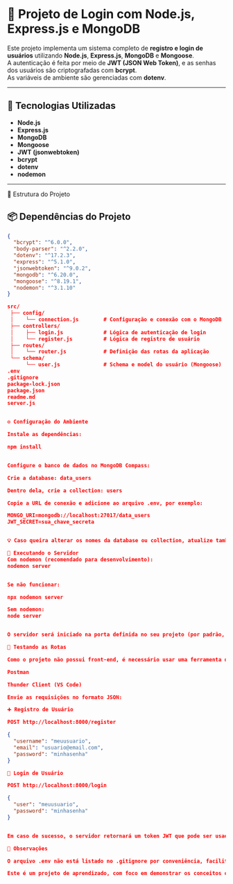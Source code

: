 # 🔐 Projeto de Login com Node.js, Express.js e MongoDB

Este projeto implementa um sistema completo de **registro e login de usuários** utilizando **Node.js**, **Express.js**, **MongoDB** e **Mongoose**.  
A autenticação é feita por meio de **JWT (JSON Web Token)**, e as senhas dos usuários são criptografadas com **bcrypt**.  
As variáveis de ambiente são gerenciadas com **dotenv**.

---

## 🧠 Tecnologias Utilizadas

- **Node.js**
- **Express.js**
- **MongoDB**
- **Mongoose**
- **JWT (jsonwebtoken)**
- **bcrypt**
- **dotenv**
- **nodemon**

---

🧩 Estrutura do Projeto

## 📦 Dependências do Projeto

```json
{
  "bcrypt": "^6.0.0",
  "body-parser": "^2.2.0",
  "dotenv": "^17.2.3",
  "express": "^5.1.0",
  "jsonwebtoken": "^9.0.2",
  "mongodb": "^6.20.0",
  "mongoose": "^8.19.1",
  "nodemon": "^3.1.10"
}

src/
 ├── config/
 │    └── connection.js        # Configuração e conexão com o MongoDB
 ├── controllers/
 │    ├── login.js             # Lógica de autenticação de login
 │    └── register.js          # Lógica de registro de usuário
 ├── routes/
 │    └── router.js            # Definição das rotas da aplicação
 └── schema/
      └── user.js              # Schema e model do usuário (Mongoose)
.env
.gitignore
package-lock.json
package.json
readme.md
server.js


⚙️ Configuração do Ambiente

Instale as dependências:

npm install


Configure o banco de dados no MongoDB Compass:

Crie a database: data_users

Dentro dela, crie a collection: users

Copie a URL de conexão e adicione ao arquivo .env, por exemplo:

MONGO_URI=mongodb://localhost:27017/data_users
JWT_SECRET=sua_chave_secreta


💡 Caso queira alterar os nomes da database ou collection, atualize também no schema e na configuração de conexão.

🚀 Executando o Servidor
Com nodemon (recomendado para desenvolvimento):
nodemon server


Se não funcionar:

npx nodemon server

Sem nodemon:
node server


O servidor será iniciado na porta definida no seu projeto (por padrão, 8000).

🧪 Testando as Rotas

Como o projeto não possui front-end, é necessário usar uma ferramenta de requisições HTTP, como:

Postman

Thunder Client (VS Code)

Envie as requisições no formato JSON:

➕ Registro de Usuário

POST http://localhost:8000/register

{
  "username": "meuusuario",
  "email": "usuario@email.com",
  "password": "minhasenha"
}

🔑 Login de Usuário

POST http://localhost:8000/login

{
  "user": "meuusuario",
  "password": "minhasenha"
}


Em caso de sucesso, o servidor retornará um token JWT que pode ser usado para autenticação nas rotas protegidas.

🧾 Observações

O arquivo .env não está listado no .gitignore por conveniência, facilitando a execução de testes por outras pessoas.

Este é um projeto de aprendizado, com foco em demonstrar os conceitos de autenticação, criptografia e integração com banco de dados.


